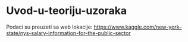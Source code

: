 # Uvod-u-teoriju-uzoraka

Podaci su preuzeti sa web lokacije:
https://www.kaggle.com/new-york-state/nys-salary-information-for-the-public-sector
